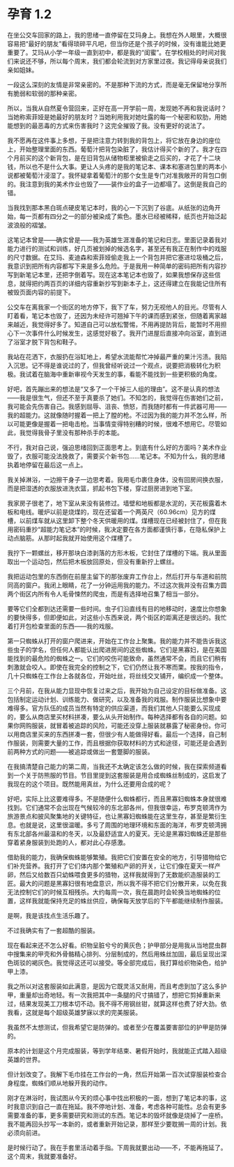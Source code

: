 # 孕育 1.2

在坐公交车回家的路上，我的思绪一直停留在艾玛身上。我想在外人眼里，大概很容易把“最好的朋友”看得琐碎平凡吧，但当你还是个孩子的时候，没有谁能比她更重要了。艾玛从小学一年级一直到初中，都是我的“闺蜜”。在学校相处的时间对我们来说还不够，所以每个周末，我们都会轮流到对方家里过夜。我记得母亲说我们亲如姐妹。

一段这么深刻的友情是非常亲密的。不是那种下流的方式，而是毫无保留地分享所有脆弱和软弱的那种亲密。

所以，当我从自然夏令营回来，正好在高一开学前一周，发现她不再和我说话时？当她称索菲娅是她最好的朋友时？当她利用我对她吐露的每一个秘密和软肋，用她能想到的最恶毒的方式来伤害我时？这完全摧毁了我。没有更好的说法了。

我不愿再在这件事上多想，于是把注意力转到我的背包上，将它放在身边的座位上，开始整理里面的东西。葡萄汁把背包染脏了，我估计得买个新的了。我才在四个月前买的这个新背包，是在旧背包从储物柜里被偷走之后买的，才花了十二块钱，所以也不是什么大事。更让人头疼的是我的笔记本、课本和塞进包里的两本小说都被葡萄汁浸湿了。我怀疑拿着葡萄汁的那个女生是专门对准我敞开的背包口倒的。我注意到我的美术作业也毁了——装作业的盒子一边都塌了。这倒是我自己的错。

当我找到那本黑白斑点硬皮笔记本时，我的心一下沉到了谷底。从纸张的边角开始，每一页都有四分之一的部分被染成了紫色。墨水已经被稀释，纸页也开始泛起波浪般的褶皱。

这笔记本曾是——确实曾是——我为英雄生涯准备的笔记和日志。里面记录着我对能力进行的测试和训练，好几页被划掉的候选名字，甚至还有我正在制作中的戏服的尺寸数据。在艾玛、麦迪森和索菲娅偷走我上一个背包并把它塞进垃圾桶之后，我意识到把所有内容都写下来是多么危险。于是我用一种简单的密码把所有内容抄写到新笔记本里，还把字倒着写。现在这本笔记本也毁了，如果我想保存这些信息，就得把约两百页的详细内容重新抄写到新本子上，这还得建立在我能记住所有被毁页面内容的前提下。

公交车在离我家一个街区的地方停下，我下了车，努力无视他人的目光。尽管有人盯着看，笔记本也毁了，还因为未经许可翘掉下午的课而感到紧张，但随着离家越来越近，我觉得好多了。知道自己可以放松警惕，不用再提防背后，能暂时不用担心下一次事件什么时候发生，这感觉好极了。我开门进屋后直接冲向浴室，直到进了浴室才脱下背包和鞋子。

我站在花洒下，衣服扔在浴缸地上，希望水流能帮忙冲掉最严重的果汁污渍。我陷入沉思。记不得是谁说过的了，但我曾经听说过一个观点，说要把消极转化为积极。我试着在脑海中重新审视今天发生的事，看能不能找到一些更积极的角度。

好吧，首先蹦出来的想法是“又多了一个干掉三人组的理由”。这不是认真的想法——我是很生气，但还不至于真要杀了她们。不知怎的，我觉得在伤害她们之前，我可能会先伤害自己。我感到屈辱、沮丧、愤怒，而我随时都有一件武器可用——我的超能力。这就像随时握着一把上了膛的枪。不过因为我的能力并不怎么样，所以可能更像是握着一把电击枪。当事情变得特别糟的时候，很难不想用它。尽管如此，我觉得我骨子里没有那种杀手的本能。

不行，我对自己说，强迫思绪回到正面思考上。到底有什么好的方面吗？美术作业毁了，衣服可能没法挽救了，需要买个新书包……笔记本。不知为什么，我的思绪执着地停留在最后这一点上。

我关掉淋浴，一边擦干身子一边思考着。我用毛巾裹住身体，没有回房间换衣服，而是把湿透的衣服放进洗衣篮，抓起书包下楼，穿过厨房进到地下室。

我家房子很老了，地下室从来没有装修过。墙壁和地板都是水泥的，天花板露着木板和电线。暖炉以前是烧煤的，现在还留着一个两英尺（60.96cm）见方的煤槽，以前煤车就从这里卸下整个冬天供暖用的煤。煤槽现在已经被封住了，但在我用密码重抄“超能力笔记本”的时候，我决定要在各方面都谨慎行事，在隐私保护上动点脑筋。从那时起我就开始使用这个煤槽了。

我拧下一颗螺丝，移开那块白漆剥落的方形木板，它封住了煤槽的下端。我从里面取出一个运动包，然后把木板放回原处，但没有重新拧上螺丝。

我把运动包里的东西倒在前屋主留下的那张废弃工作台上，然后打开与车道和前院同高的窗户。我闭上眼睛，花了一分钟运用我的能力。不过这次我并没有召集方圆两个街区内所有令人毛骨悚然的爬虫，而是有选择地召集了相当一部分。

要等它们全都到达还需要一些时间。虫子们沿直线有目的地移动时，速度比你想象的要快得多，但即便如此，对这些小东西来说，两个街区的距离还是很远的。我忙着打开包检查里面的东西——我的戏服。

第一只蜘蛛从打开的窗户爬进来，开始在工作台上聚集。我的能力并不能告诉我这些虫子的学名，但任何人都能认出爬进房间的这些蜘蛛。它们是黑寡妇，是在美国能找到的最危险的蜘蛛之一。它们的咬伤可能致命，虽然通常不会，而且它们稍有刺激就会咬人。即使在我完全的控制之下，它们仍然让我不寒而栗。按我的指令，几十只蜘蛛在工作台上各就各位，开始吐丝，将丝线交叉铺开，编织成一个整体。

三个月前，在我从能力显现中恢复过来之后，我开始为自己设定的目标做准备。这包括制定运动计划、训练能力、做研究，以及准备我的戏服。制作服装比想象中要难得多。官方队伍的成员当然有特定的供应渠道，而我们其他人只能要么买现成的，要么从商店里买材料拼凑，要么从头开始制作。每种选择都有各自的问题。如果你网购服装，就冒着被追踪的风险，可能还没穿上服装就暴露了秘密身份。你可以用商店里买来的东西拼凑一套，但很少有人能做得好看。最后一个选择，自己制作服装，则需要大量的工作，而且根据你获取材料的方式和途径，可能还是会遇到前两种方式的问题——被追踪或做出一套蹩脚的服装。

在我搞清楚自己能力的第二周，当我还不太确定该怎么做的时候，我在探索频道看到一个关于防熊服的节目。节目里提到这套服装是用合成蜘蛛丝制成的，这启发了我现在的这个项目。既然能用真丝，为什么还要用合成的呢？

好吧，实际上比这要难得多。不是随便什么蜘蛛都行，而且黑寡妇蜘蛛本身就很难找到。它们通常不会出现在气候较冷的东北部各州，但我很幸运，布罗克顿湾作为旅游景点和披风聚集地的关键特征，也让黑寡妇蜘蛛能在这里生存，甚至是繁衍生息。也就是说，这里很温暖。多亏了周围的地理环境和东面的海洋，布罗克顿湾拥有东北部各州最温和的冬天，以及最舒适宜人的夏天。无论是黑寡妇蜘蛛还是那些穿着紧身服装到处跑的人，都对此心存感激。

借助我的能力，我确保蜘蛛能够繁殖。我把它们安置在安全的地方，引导猎物给它们补充营养。我打开了它们体内那个繁殖和产卵的开关，让它们像在夏天一样产卵，然后又给数百只幼蛛喂食更多的猎物，这样我就得到了无数能织造服装的工匠。最大的问题是黑寡妇很有地盘意识，所以我不得不把它们分散开来，以免在我无法控制它们的时候互相残杀。大约每周一次，我在晨跑时会轮换当地蜘蛛的位置，这样我就能保持充足的蛛丝供应，确保每天放学后的下午都能继续制作服装。

是啊，我是该找点生活乐趣了。

不过我确实有了一套超酷的服装。

现在看起来还不怎么好看。织物呈脏兮兮的黄灰色；护甲部分是用我从当地昆虫群中搜集来的甲壳和外骨骼精心排列、分层制成的，然后用蛛丝加固，最后呈现出深色斑驳的褐灰色。我觉得这还可以接受。等全部完成后，我打算给织物染色，给护甲上漆。

我之所以对这套服装如此满意，是因为它既灵活又耐用，而且考虑到加了这么多护甲，重量却出奇地轻。有一次我把其中一条腿的尺寸搞错了，想把它剪掉重新来过，结果发现美工刀根本切不动。我不得不用钢丝钳，就算这样也费了好大劲。依我看，这就是每个超级英雄梦寐以求的完美服装。

我虽然不太想测试，但我希望它是防弹的。或者至少在覆盖要害部位的护甲是防弹的。

原本的计划是这个月完成服装，等到学年结束、暑假开始时，我就能正式踏入超级英雄的世界。

但计划改变了。我解下毛巾挂在工作台的一角，然后开始第一百次试穿服装检查合身程度。蜘蛛们顺从地躲开我的动作。

刚才在淋浴时，我试图从今天的烦心事中找出积极的一面，想到了笔记本的事，这时我意识到自己一直在拖延。我不停地计划、准备，考虑各种可能性。总会有更多需要准备的事，更多需要研究和测试的东西。笔记本的毁坏就像是烧掉了一座桥。我不能再回头抄写一本新的，或者重新开始记录，那样至少要耽搁一周的计划。我必须向前进。

是时候行动了。我在手套里活动着手指。下周我就要出动——不，不能再拖延了。这个周末，我就要准备好。
